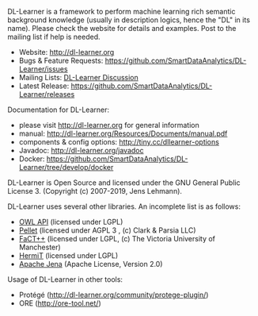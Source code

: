 DL-Learner is a framework to perform machine learning rich semantic background 
knowledge (usually in description logics, hence the "DL" in its name). Please
check the website for details and examples. Post to the mailing list if help
is needed.

* Website: http://dl-learner.org
* Bugs & Feature Requests: https://github.com/SmartDataAnalytics/DL-Learner/issues
* Mailing Lists: [DL-Learner Discussion](https://www.freelists.org/list/dl-learner-discussion)
* Latest Release: https://github.com/SmartDataAnalytics/DL-Learner/releases

Documentation for DL-Learner:
 * please visit http://dl-learner.org for general information
 * manual: http://dl-learner.org/Resources/Documents/manual.pdf
 * components & config options: http://tiny.cc/dllearner-options
 * Javadoc: http://dl-learner.org/javadoc
 * Docker: https://github.com/SmartDataAnalytics/DL-Learner/tree/develop/docker

DL-Learner is Open Source and licensed under the GNU General Public License 3.
(Copyright (c) 2007-2019, Jens Lehmann).

DL-Learner uses several other libraries. An incomplete list is as follows:
  * [OWL API](https://owlcs.github.io/owlapi/) (licensed under LGPL)
  * [Pellet](https://github.com/stardog-union/pellet) (licensed under AGPL 3 , (c) Clark & Parsia LLC)
  * [FaCT++](http://owl.cs.manchester.ac.uk/tools/fact/) (licensed under LGPL, (c) The Victoria University of Manchester) 
  * [HermiT](http://www.hermit-reasoner.com/) (licensed under LGPL)
  * [Apache Jena](https://jena.apache.org/) (Apache License, Version 2.0)

Usage of DL-Learner in other tools:
  * Protégé (http://dl-learner.org/community/protege-plugin/)
  * ORE (http://ore-tool.net/)
